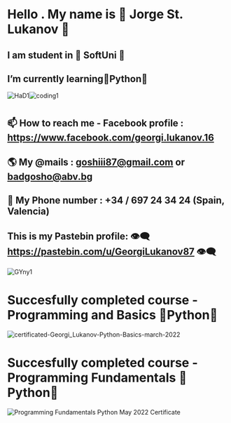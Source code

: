 #   Hello . My name is 👋 Jorge St. Lukanov 👋
##  I am student in 🚀 SoftUni 🚀
##  I’m currently learning🐍Python🐍
![HaD1](https://user-images.githubusercontent.com/102332504/182835032-07c17a9e-03e0-49a6-8165-39d4b0fccec7.gif)![coding1](https://user-images.githubusercontent.com/102332504/182835740-4d810708-b898-45af-aa18-6e0cf6d4a811.gif)
#
#
## 📫 How to reach me - Facebook profile : https://www.facebook.com/georgi.lukanov.16
## 🌎 My @mails :  goshiii87@gmail.com  or  badgosho@abv.bg
## 💭 My Phone number : +34 / 697 24 34 24 (Spain, Valencia)
## This is my Pastebin profile: 👁️‍🗨️ https://pastebin.com/u/GeorgiLukanov87 👁️‍🗨️
![GYny1](https://user-images.githubusercontent.com/102332504/182836048-8d21c5cf-c5a3-43c1-bc2a-1895d3c73cd6.gif)
# Succesfully completed course - Programming and Basics 🐍Python🐍
![certificated-Georgi_Lukanov-Python-Basics-march-2022](https://user-images.githubusercontent.com/102332504/182883289-4bb2ba16-75b4-4a24-b627-a742b5f8fa77.jpg)
# Succesfully completed course - Programming Fundamentals 🐍Python🐍
![Programming Fundamentals Python May 2022 Certificate](https://user-images.githubusercontent.com/102332504/183717536-9fbd1ca3-b774-429e-bf81-27b94c77a2ff.jpeg)
